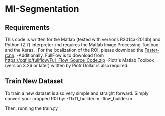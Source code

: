 # MI-Segmentation

## Requirements
This code is written for the Matlab (tested with versions R2014a-2014b) and Python (2.7) interpreter and requires the Matlab Image Processing Toolbox and the Keras.
-For the localization of the ROI, please download the [Faster-rcnn](https://github.com/jinfagang/keras_frcnn).
-Additionally, FullFlow is to download from https://cqf.io/fullflow/Full_Flow_Source_Code.zip
-Piotr's Matlab Toolbox (version 3.26 or later) written by Piotr Dollar is also required.

## Train New Dataset

To train a new dataset is also very simple and straight forward. Simply convert your cropped ROI by:
-11x11_builder.m
-flow_builder.m

Then, running the train.py
